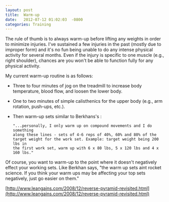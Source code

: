 ```yaml
---
layout: post
title:  Warm-up
date:   2012-07-12 01:02:03  -0800
categories: Training
---
```


The rule of thumb is  to always warm-up before lifting any weights in order to minimize injuries.  I've sustained a few injuries in the past (mostly due to improper form) and it's no fun being unable to do any intense physical activity for several months.  Even if the injury is specific to one muscle (e.g., right shoulder), chances are you won't be able to function fully for any physical activity.


My current warm-up routine is as follows:

* Three to four minutes of jog on the treadmill to increase body temperature, blood flow, and loosen the lower body.
* One to two minutes of simple calisthenics for the upper body (e.g., arm rotation, push-ups, etc.).
* Then warm-up sets similar to Berkhans's :

      "...personally, I only warm up on compound movements and I do something
      along these lines - sets of 4-6 reps of 40%, 60% and 80% of the
      target weight for the work set. Example: target weight being 200 lbs in 
      the first work set, warm up with 6 x 80 lbs, 5 x 120 lbs and 4 x 160 lbs."

Of course, you want to warm-up to the point where it doesn't negatively effect your working sets.  Like Berkhan says, "the warm up sets aint rocket science. If you think your warm ups may be affecting your top sets negatively, just go easier on them."

[http://www.leangains.com/2008/12/reverse-pyramid-revisited.html](http://www.leangains.com/2008/12/reverse-pyramid-revisited.html)


